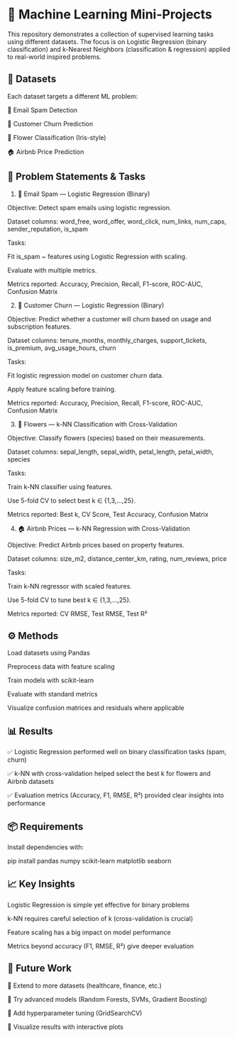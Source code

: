 # 🤖 Machine Learning Mini-Projects

This repository demonstrates a collection of supervised learning tasks using different datasets.
The focus is on Logistic Regression (binary classification) and k-Nearest Neighbors (classification & regression) applied to real-world inspired problems.

## 📂 Datasets

Each dataset targets a different ML problem:

📧 Email Spam Detection

👥 Customer Churn Prediction

🌸 Flower Classification (Iris-style)

🏠 Airbnb Price Prediction

## 🔹 Problem Statements & Tasks

1) 📧 Email Spam — Logistic Regression (Binary)

Objective: Detect spam emails using logistic regression.

Dataset columns:
word_free, word_offer, word_click, num_links, num_caps, sender_reputation, is_spam

Tasks:

Fit is_spam ~ features using Logistic Regression with scaling.

Evaluate with multiple metrics.

Metrics reported:
Accuracy, Precision, Recall, F1-score, ROC-AUC, Confusion Matrix

2) 👥 Customer Churn — Logistic Regression (Binary)

Objective: Predict whether a customer will churn based on usage and subscription features.

Dataset columns:
tenure_months, monthly_charges, support_tickets, is_premium, avg_usage_hours, churn

Tasks:

Fit logistic regression model on customer churn data.

Apply feature scaling before training.

Metrics reported:
Accuracy, Precision, Recall, F1-score, ROC-AUC, Confusion Matrix

3) 🌸 Flowers — k-NN Classification with Cross-Validation

Objective: Classify flowers (species) based on their measurements.

Dataset columns:
sepal_length, sepal_width, petal_length, petal_width, species

Tasks:

Train k-NN classifier using features.

Use 5-fold CV to select best k ∈ {1,3,…,25}.

Metrics reported:
Best k, CV Score, Test Accuracy, Confusion Matrix

4) 🏠 Airbnb Prices — k-NN Regression with Cross-Validation

Objective: Predict Airbnb prices based on property features.

Dataset columns:
size_m2, distance_center_km, rating, num_reviews, price

Tasks:

Train k-NN regressor with scaled features.

Use 5-fold CV to tune best k ∈ {1,3,…,25}.

Metrics reported:
CV RMSE, Test RMSE, Test R²

## ⚙️ Methods

Load datasets using Pandas

Preprocess data with feature scaling

Train models with scikit-learn

Evaluate with standard metrics

Visualize confusion matrices and residuals where applicable

## 📊 Results

✅ Logistic Regression performed well on binary classification tasks (spam, churn)

✅ k-NN with cross-validation helped select the best k for flowers and Airbnb datasets

✅ Evaluation metrics (Accuracy, F1, RMSE, R²) provided clear insights into performance

## 📦 Requirements

Install dependencies with:

pip install pandas numpy scikit-learn matplotlib seaborn


## 📈 Key Insights

Logistic Regression is simple yet effective for binary problems

k-NN requires careful selection of k (cross-validation is crucial)

Feature scaling has a big impact on model performance

Metrics beyond accuracy (F1, RMSE, R²) give deeper evaluation

## 🚀 Future Work

🔹 Extend to more datasets (healthcare, finance, etc.)

🔹 Try advanced models (Random Forests, SVMs, Gradient Boosting)

🔹 Add hyperparameter tuning (GridSearchCV)

🔹 Visualize results with interactive plots
